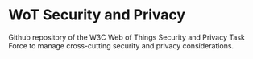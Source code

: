 # WoT Security and Privacy
Github repository of the W3C Web of Things Security and Privacy Task Force to manage cross-cutting security and privacy considerations.
